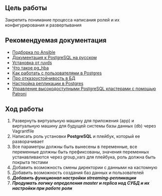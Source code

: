 ## Цель работы

Закрепить понимание процесса написания ролей и их конфигурирования и развертывания

## Рекомендуемая документация

- [Подборка по Ansible](https://gitlab.com/deusops/lessons/documentation/ansible)
- [Документация к PostgreSQL на русском](https://postgrespro.ru/docs/postgrespro/14/index)
- [Установка от ruvds](https://ruvds.com/ru/helpcenter/postgresql-pgadmin-ubuntu/)
- [Что такое pg_hba](https://postgrespro.ru/docs/postgrespro/10/auth-pg-hba-conf)
- [Как работать с пользователями в Postgres](https://www.dmosk.ru/miniinstruktions.php?mini=postgresql-users)
- [Про отказоустойчивость в БД](https://postgrespro.ru/docs/postgrespro/14/high-availability)
- [Настройка репликации в Postgres](https://selectel.ru/blog/tutorials/how-to-set-up-replication-in-postgresql/)
- [Управление высокодоступными PostgreSQL кластерами с помощью Patroni](https://habr.com/ru/post/504044/)

## Ход работы

1. Развернуть виртуальную машину для приложения (app) и виртуальную машину для будущей системы базы данных (db) через Vagrantfile
2. Написать роль установки **PostgreSQL** и плейбук, который ее разворачивает
3. Все параметры должны быть вынесены в переменные, все переменные должны быть префиксованы, значения переменных устанавливаются через group_vars для плейбука, роль должна быть покрыта тестами
4. Добавить возможность смены директории с данными на кастомную
5. Добавить возможность создания баз данных и пользователей
6. ***Добавить функционал настройки streaming-репликации***
7. ***Продумать логику определения master и replica нод СУБД и их настройки при работе роли***